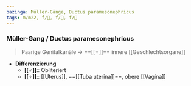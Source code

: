 ```yaml
---
bazinga: Müller-Gänge, Ductus paramesonephricus
tags: m/m22, f/🐣, f/🦩, f/🍆
---
```

### Müller-Gang / Ductus paramesonephricus
> Paarige Genitalkanäle → ==[[♀]]== innere [[Geschlechtsorgane]]
- **Differenzierung**
	- **[[♂]]**:: Obliteriert
	- **[[♀]]**:: [[Uterus]], ==[[Tuba uterina]]==, obere [[Vagina]]